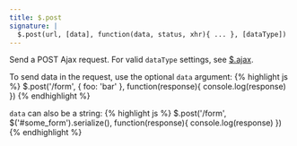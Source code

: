 ```yaml
---
title: $.post
signature: |
  $.post(url, [data], function(data, status, xhr){ ... }, [dataType])
---
```


Send a POST Ajax request. For valid `dataType` settings, see <a href="#$.ajax">$.ajax</a>.

To send data in the request, use the optional `data` argument:
{% highlight js %}
$.post('/form', { foo: 'bar' }, function(response){ 
  console.log(response)
})
{% endhighlight %}

`data` can also be a string:
{% highlight js %}
$.post('/form', $('#some_form').serialize(), function(response){ 
  console.log(response)
})
{% endhighlight %}